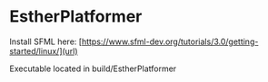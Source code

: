 # EstherPlatformer

Install SFML here: [https://www.sfml-dev.org/tutorials/3.0/getting-started/linux/](url)

Executable located in build/EstherPlatformer
